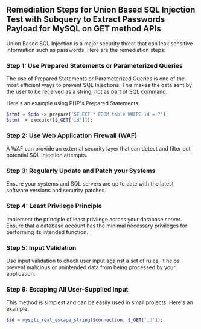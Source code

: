 

## Remediation Steps for Union Based SQL Injection Test with Subquery to Extract Passwords Payload for MySQL on GET method APIs

Union Based SQL Injection is a major security threat that can leak sensitive information such as passwords. Here are the remediation steps:

### Step 1: Use Prepared Statements or Parameterized Queries

The use of Prepared Statements or Parameterized Queries is one of the most efficient ways to prevent SQL Injections. This makes the data sent by the user to be received as a string, not as part of SQL command.

Here's an example using PHP's Prepared Statements:

```php
$stmt = $pdo -> prepare('SELECT * FROM table WHERE id = ?');
$stmt -> execute([$_GET['id']]);
```

### Step 2: Use Web Application Firewall (WAF)

A WAF can provide an external security layer that can detect and filter out potential SQL Injection attempts.

### Step 3: Regularly Update and Patch your Systems

Ensure your systems and SQL servers are up to date with the latest software versions and security patches.

### Step 4: Least Privilege Principle

Implement the principle of least privilege across your database server. Ensure that a database account has the minimal necessary privileges for performing its intended function.

### Step 5: Input Validation

Use input validation to check user input against a set of rules. It helps prevent malicious or unintended data from being processed by your application.


### Step 6: Escaping All User-Supplied Input

This method is simplest and can be easily used in small projects. Here's an example:

```php
$id = mysqli_real_escape_string($connection, $_GET['id']);
```